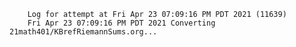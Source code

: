         Log for attempt at Fri Apr 23 07:09:16 PM PDT 2021 (11639)
        Fri Apr 23 07:09:16 PM PDT 2021 Converting 21math401/KBrefRiemannSums.org...
